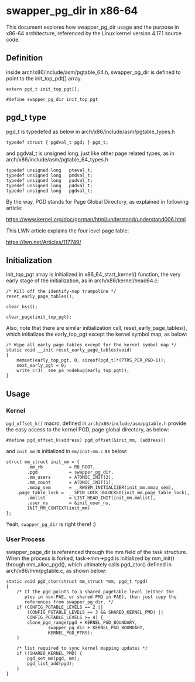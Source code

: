 swapper_pg_dir in x86-64
========================
This document explores how swapper_pg_dir usage and the purpose in x86-64
architecture, referenced by the Linux kernel version 4.17.1 source code.

Definition
----------
inside arch/x86/include/asm/pgtable_64.h, swapper_pg_dir is defined
to point to the init_top_pdt[] array.

	extern pgd_t init_top_pgt[];

	#define swapper_pg_dir init_top_pgt

pgd_t type
----------
pgd_t is typedefed as below in arch/x86/include/asm/pgtable_types.h

	typedef struct { pgdval_t pgd; } pgd_t;

and pgdval_t is unsigned long, just like other page related types,
as in arch/x86/include/asm/pgtable_64_types.h

	typedef unsigned long	pteval_t;
	typedef unsigned long	pmdval_t;
	typedef unsigned long	pudval_t;
	typedef unsigned long	p4dval_t;
	typedef unsigned long	pgdval_t;

By the way, PGD stands for Page Global Directory, as explained in following
article:

https://www.kernel.org/doc/gorman/html/understand/understand006.html

This LWN article explains the four level page table:

https://lwn.net/Articles/117749/

Initialization
--------------
init_top_pgt array is initialized in x86_64_start_kernel() function,
the very early stage of the initialization, as in arch/x86/kernel/head64.c:

	/* Kill off the identify-map trampoline */
	reset_early_page_tables();

	clear_bss();

	clear_page(init_top_pgt);

Also, note that there are similar initialization call,
reset_early_page_tables(), which initializes the early_top_pgt
except the kernel symbol map, as below:

	/* Wipe all early page tables except for the kernel symbol map */
	static void __init reset_early_page_tables(void)
	{
		memset(early_top_pgt, 0, sizeof(pgd_t)*(PTRS_PER_PGD-1));
		next_early_pgt = 0;
		write_cr3(__sme_pa_nodebug(early_top_pgt));
	}

Usage
-----

### Kernel

`pgd_offset_k()` macro, defined in `arch/x86/include/asm/pgtable.h` provide
the easy access to the kernel PGD, page global directory, as below:

	#define pgd_offset_k(address) pgd_offset(&init_mm, (address))

and `init_mm` is initialized in `mm/init-mm.c` as below:

	struct mm_struct init_mm = {
	        .mm_rb          = RB_ROOT,
	        .pgd            = swapper_pg_dir,
	        .mm_users       = ATOMIC_INIT(2),
	        .mm_count       = ATOMIC_INIT(1),
	        .mmap_sem       = __RWSEM_INITIALIZER(init_mm.mmap_sem),
		.page_table_lock =  __SPIN_LOCK_UNLOCKED(init_mm.page_table_lock),
	        .mmlist         = LIST_HEAD_INIT(init_mm.mmlist),
	        .user_ns        = &init_user_ns,
	        INIT_MM_CONTEXT(init_mm)
	};

Yeah, `swapper_pg_dir` is right there! :)

### User Process

swapper_page_dir is referenced through the mm field of the task structure.
When the process is forked, task->mm->pgd is initialized by mm_init() through
mm_alloc_pgd(), which ultimately calls pgd_ctor() defined in
arch/x86/mm/pgtable.c, as shown below:

	static void pgd_ctor(struct mm_struct *mm, pgd_t *pgd)
	{
		/* If the pgd points to a shared pagetable level (either the
		   ptes in non-PAE, or shared PMD in PAE), then just copy the
		   references from swapper_pg_dir. */
		if (CONFIG_PGTABLE_LEVELS == 2 ||
		    (CONFIG_PGTABLE_LEVELS == 3 && SHARED_KERNEL_PMD) ||
		    CONFIG_PGTABLE_LEVELS >= 4) {
			clone_pgd_range(pgd + KERNEL_PGD_BOUNDARY,
					swapper_pg_dir + KERNEL_PGD_BOUNDARY,
					KERNEL_PGD_PTRS);
		}

		/* list required to sync kernel mapping updates */
		if (!SHARED_KERNEL_PMD) {
			pgd_set_mm(pgd, mm);
			pgd_list_add(pgd);
		}
	}
